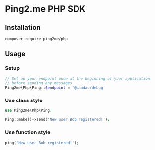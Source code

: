 # Ping2.me PHP SDK

## Installation

```bash
composer require ping2me/php
```

## Usage

### Setup

```php
// Set up your endpoint once at the beginning of your application 
// before sending any messages.
Ping2me\Php\Ping::$endpoint = '@daudau/debug'
```
### Use class style
```php
use Ping2me\Php\Ping;

Ping::make()->send('New user Bob registered!');
```

### Use function style
```php
ping('New user Bob registered!');
```

